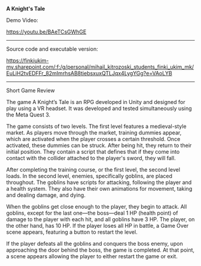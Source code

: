 **A Knight's Tale**


Demo Video:

https://youtu.be/BAeTCsGWhGE 

-----------------------------------------------------------------------------------------

Source code and executable version:

https://finkiukim-my.sharepoint.com/:f:/g/personal/mihail_kitrozoski_students_finki_ukim_mk/EuLiH2tvEDFFr_82mImrhsAB8tiebsxuxQTLJqx4LygYGg?e=VAoLYB 

-----------------------------------------------------------------------------------------

Short Game Review

The game A Knight’s Tale is an RPG developed in Unity and designed for play using a VR headset. It was developed and tested simultaneously using the Meta Quest 3.

The game consists of two levels. The first level features a medieval-style market. As players move through the market, training dummies appear, which are activated when the player crosses a certain threshold. Once activated, these dummies can be struck. After being hit, they return to their initial position. They contain a script that defines that if they come into contact with the collider attached to the player's sword, they will fall.

After completing the training course, or the first level, the second level loads. In the second level, enemies, specifically goblins, are placed throughout. The goblins have scripts for attacking, following the player and a health system. They also have their own animations for movement, taking and dealing damage, and dying.

When the goblins get close enough to the player, they begin to attack. All goblins, except for the last one—the boss—deal 1 HP (health point) of damage to the player with each hit, and all goblins have 3 HP. The player, on the other hand, has 10 HP. If the player loses all HP in battle, a Game Over scene appears, featuring a button to restart the level.

If the player defeats all the goblins and conquers the boss enemy, upon approaching the door behind the boss, the game is completed. At that point, a scene appears allowing the player to either restart the game or exit.
